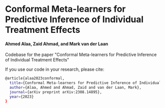 # Conformal Meta-learners for Predictive Inference of Individual Treatment Effects
#### Ahmed Alaa, Zaid Ahmad, and Mark van der Laan
Codebase for the paper "Conformal Meta-learners for Predictive Inference of Individual Treatment Effects"

If you use our code in your research, please cite:
```sh
@article{alaa2023conformal,
  title={Conformal Meta-learners for Predictive Inference of Individual Treatment Effects},
  author={Alaa, Ahmed and Ahmad, Zaid and van der Laan, Mark},
  journal={arXiv preprint arXiv:2308.14895},
  year={2023}
}
```
